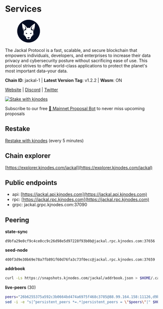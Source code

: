 # Services

<figure><img src="https://raw.githubusercontent.com/kj89/cosmos-images/main/logos/jackal.png" alt=""><figcaption></figcaption></figure>

The Jackal Protocol is a fast, scalable, and secure blockchain that empowers  individuals, developers, and enterprises to increase their data privacy and  cybersecurity posture without sacrificing ease of use. This protocol strives  to offer world-class applications to protect the planet's most important data–your data.

**Chain ID**: jackal-1 | **Latest Version Tag**: v1.2.2 | **Wasm**: ON

[Website](https://jackalprotocol.com) | [Discord](https://discord.com/invite/5GKym3p6rj) | [Twitter](https://twitter.com/Jackal_Protocol)

[![Stake with kjnodes](https://i.ibb.co/cr44Q8j/button-stake-with-kjnodes.png)](https://restake.app/jackal/jklvaloper1tr3wm3mdkz0tda6t7vavqnn7fe2g4un0f67xmt)

Subscribe to our free [🤖 Mainnet Proposal Bot](https://t.me/kjnodes_proposal_bot) to never miss upcoming proposals

## Restake

[Restake with kjnodes](https://restake.app/jackal/jklvaloper1tr3wm3mdkz0tda6t7vavqnn7fe2g4un0f67xmt) (every 5 minutes)
## Chain explorer
[https://explorer.kjnodes.com/jackal](https://explorer.kjnodes.com/jackal)

## Public endpoints

* api: [https://jackal.api.kjnodes.com](https://jackal.api.kjnodes.com)
* rpc: [https://jackal.rpc.kjnodes.com](https://jackal.rpc.kjnodes.com)
* grpc: jackal.grpc.kjnodes.com:37090

## Peering

**state-sync**

```text
d9bfa29e0cf9c4ce0cc9c26d98e5d97228f93b0b@jackal.rpc.kjnodes.com:37656
```

**seed-node**

```text
400f3d9e30b69e78a7fb891f60d76fa3c73f0ecc@jackal.rpc.kjnodes.com:37659
```

**addrbook**
```bash
curl -Ls https://snapshots.kjnodes.com/jackal/addrbook.json > $HOME/.canine/config/addrbook.json
```

**live-peers** (30)
```bash
peers="26b6255375a592c3b0664bd474a6975f468c3785@88.99.164.158:11126,d9bfa29e0cf9c4ce0cc9c26d98e5d97228f93b0b@65.109.88.38:37656,68eb09cb9c5a2b136e8c693a48bcb26d9108062f@157.90.2.254:26656,dd3cab79ffae0aed4f519503b66e9403c69eeb14@85.237.193.101:25565,f3b96273f3b1a7d2594851badd4302f16db81cfa@23.29.55.92:26656,7c85c0aa43e8027b424cb356554a4ccc801a968d@198.244.212.27:26656,55bbee79c024a5032222ee4cac0d932c4033c63a@142.132.209.97:26656,28b093e86576a307cebc709912e3546ffe331ad6@65.108.224.156:28656,2ec46ff04ebfafc19f505feaaf00943c15bb2757@185.16.38.149:26656,fc905fe58d36875a833202ce53759d0ae6c11435@141.95.65.26:48656,a463b16c5a7cee3d77f465a0b1c0d526aef426d8@194.163.150.92:26656,d9abd1dd5bf7c57461f0476c61e28bac879430a2@141.94.109.71:10556,ebc272824924ea1a27ea3183dd0b9ba713494f83@95.214.55.198:26906,8be44995ab4eeafcde6e0a9e196c40d483ef6d2a@51.81.155.97:10556,3ffdd94842b4204dbf50bb3820466c4f9f294232@65.109.80.158:14656,713d202326eedaed41d467b26051aba62727febd@5.9.69.241:26656,0836e6f18a67cc6139e315f024189cb8a84f3121@95.217.0.158:26656,2ab3bbdb578f75714f88f706ced6427a8f502353@143.42.227.67:26656,7751d16cfa48da0a5bea6f40e9bcc386b4c76c50@51.89.7.184:26638,dbbd1e102b9d0cde827cd272205fa3a2886a6b2c@5.9.147.22:21656,ff94a29e02de8369faf37c76d3c97684bbd51bd6@185.16.38.165:17556,976d837d399c0914cca7ba81fcd554b1f3d7a7bd@206.172.224.141:26656,d39fecbc409541de13fa644d90066d4dabe08262@95.165.89.222:24475,8cb23f8ba742452f2f81f019a648f0660fabfd46@65.109.106.155:26656,a21903e6640f4065469de03868175d0fc65c5589@142.132.132.173:30605,72f98b8ac9af924c77f52cdc26a78e7728d4e19d@24.158.14.210:26656,6852add4eaa027707a6000c78ea9e7cde81b058f@18.118.26.4:26656,39b55b1c49ad0994bbead006be40d9c84b0bf2d4@78.107.253.133:28656,316864671ec9566a3d07b64040c45e3fc75ccf36@65.108.201.154:5020,66cf681923f0a59bb98aee88bbabc0b67a208972@99.241.52.117:26256"
sed -i -e "s|^persistent_peers *=.*|persistent_peers = \"$peers\"|" $HOME/.canine/config/config.toml
```

